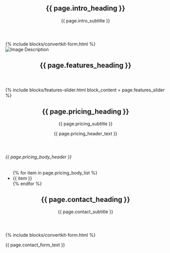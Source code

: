 ---
---

<!-- Intro Section -->
<section class="intro-section">
	<div class="container">
		<div class="two-columns">
			<div class="column">
				<header class="heading-holder">
                    <h1>{{ page.intro_heading }}</h1>
                    <p class="subtitle">{{ page.intro_subtitle }}</p>
					<!-- Include Markdown Content for Intro Section -->
				</header>
				<!-- Include Convertkit Form -->
				{% include blocks/convertkit-form.html %}
			</div>
			<div class="column">
				<div class="image-intro">
					<picture>
						<source srcset="{{ site.url }}/{{ page.intro_img }}, {{ site.url }}/{{ page.intro_img2x }} 2x">
						<img src="{{ site.url }}/{{ page.intro_img }}" alt="Image Description">
					</picture>
				</div>
			</div>
		</div>
	</div>
</section>

<!-- Features Section -->
<section id="featuresSection" class="features-section">
	<div class="container">
		<header class="heading-holder">
			<h1>{{ page.features_heading }}</h1>
		</header>
		<!-- Include Features Slider -->
		{% include blocks/features-slider.html block_content = page.features_slider %}
	</div>
</section>

<!-- Pricing Section -->
<section id="pricingSection" class="pricing-section">
	<div class="container">
		<header class="heading-holder">
            <h1>{{ page.pricing_heading }}</h1>
            <p class="subtitle">{{ page.pricing_subtitle }}</p>
            <p>{{ page.pricing_header_text }}</p>
		</header>
		<div class="info-holder">
            <h6>{{ page.pricing_body_header }}</h6>
            <ul class="circle-list">
                {% for item in page.pricing_body_list %}
                <li>{{ item }}</li>
                {% endfor %}
            </ul>
		</div>
	</div>
</section>

<!-- Contact Section -->
<section class="contact-section">
	<div class="container">
		<header class="heading-holder">
            <h1>{{ page.contact_heading }}</h1>
            <p class="subtitle">{{ page.contact_subtitle }}</p>
		</header>
		<div class="form-wrap">
			<!-- Include Convertkit Form -->
			{% include blocks/convertkit-form.html %}
			<p>{{ page.contact_form_text }}</p>
		</div>
	</div>
</section>
